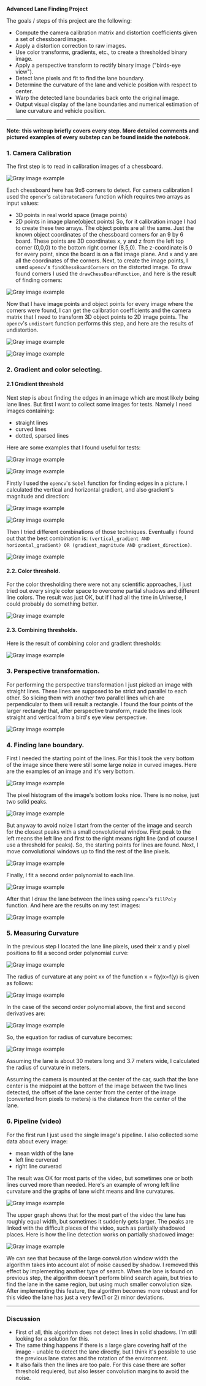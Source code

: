 
**Advanced Lane Finding Project**

The goals / steps of this project are the following:

* Compute the camera calibration matrix and distortion coefficients given a set of chessboard images.
* Apply a distortion correction to raw images.
* Use color transforms, gradients, etc., to create a thresholded binary image.
* Apply a perspective transform to rectify binary image ("birds-eye view").
* Detect lane pixels and fit to find the lane boundary.
* Determine the curvature of the lane and vehicle position with respect to center.
* Warp the detected lane boundaries back onto the original image.
* Output visual display of the lane boundaries and numerical estimation of lane curvature and vehicle position.

---

#### Note: this writeup briefly covers every step. More detailed comments and pictured examples of every substep can be found inside the notebook.

### 1. Camera Calibration

The first step is to read in calibration images of a chessboard.

![Gray image example](/pictures/camera_cal.png)

Each chessboard here has 9x6 corners to detect.
For camera calibration I used the `opencv`'s `calibrateCamera` function which requires two arrays as input values: 
- 3D points in real world space (image points)
- 2D points in image plane(object points)
So, for it calibration image I had to create these two arrays.
The object points are all the same. Just the known object coordinates of the chessboard corners for an 9 by 6 board. These points are 3D coordinates x, y and z from the left top corner (0,0,0) to the bottom right corner (8,5,0). The z-coordinate is 0 for every point, since the board is on a flat image plane. And x and y are all the coordinates of the corners.
Next, to create the image points, I used `opencv`'s `findChessBoardCorners` on the distorted image. To draw found corners I used the `drawChessBoardFunction`, and here is the result of finding corners:

![Gray image example](/pictures/detected_corners.png)

Now that I have image points and object points for every image where the corners were found, I can get the calibration coefficients and the camera matrix that I need to transform 3D object points to 2D image points. The `opencv`'s `undistort` function performs this step, and here are the results of undistortion.

![Gray image example](/pictures/undistortion_chess.png)

![Gray image example](/pictures/undistortion_road.png)

### 2. Gradient and color selecting.
#### 2.1 Gradient threshold
Next step is about finding the edges in an image which are most likely being lane lines.
But first I want to collect some images for tests. Namely I need images containing:

- straight lines
- curved lines
- dotted, sparsed lines

Here are some examples that I found useful for tests:

![Gray image example](/pictures/test_images_str.png)

![Gray image example](/pictures/test_images_cur.png)

Firstly I used the `opencv`'s `Sobel` function for finding edges in a picture. I calculated the vertical and horizontal gradient, and also gradient's magnitude and direction:

![Gray image example](/pictures/h_v_gradient.png)

![Gray image example](/pictures/mag_dir_gradient.png)

Then I tried different combinations of those techniques. Eventually i found out that the best combination is: `(vertical_gradient AND horizontal_gradient) OR (gradient_magnitude AND gradient_direction)`.

![Gray image example](/pictures/combo_grad.png)

#### 2.2. Color threshold.

For the color thresholding there were not any scientific approaches, I just tried out every single color space to overcome partial shadows and different line colors. The result was just OK, but if I had all the time in Universe, I could probably do something better. 

![Gray image example](/pictures/color_tr.png)

#### 2.3. Combining thresholds.

Here is the result of combining color and gradient thresholds:

![Gray image example](/pictures/combbo_tr.png)

### 3. Perspective transformation.

For performing the perspective transformation I just picked an image with straight lines. These lines are supposed to be strict and parallel to each other. So slicing them with another two parallel lines which are perpendicular to them will result a rectangle. I found the four points of the larger rectangle that, after perspective transform, made the lines look straight and vertical from a bird's eye view perspective.

![Gray image example](/pictures/pers_trans.png)

### 4. Finding lane boundary.
First I needed the starting point of the lines. For this I took the very bottom of the image since there were still some large noize in curved images.
Here are the examples of an image and it's very bottom.

![Gray image example](/pictures/boundary1.png)

The pixel histogram of the image's bottom looks nice. There is no noise, just two solid peaks. 

![Gray image example](/pictures/hist.png)

But anyway to avoid noize I start from the center of the image and search for the closest peaks with a small convolutional window. First peak to the left means the left line and first to the right means right line (and of course I use a threshold for peaks). So, the starting points for lines are found. Next, I move convolutional windows up to find the rest of the line pixels.

![Gray image example](/pictures/boundary2.png)

Finally, I fit a second order polynomial to each line.

![Gray image example](/pictures/boundary3.png)

After that I draw the lane between the lines using `opencv`'s `fillPoly` function. And here are the results on my test images:

![Gray image example](/pictures/result_images.png)

### 5. Measuring Curvature

In the previous step I located the lane line pixels, used their x and y pixel positions to fit a second order polynomial curve:

![Gray image example](/pictures/formula1.png)

The radius of curvature at any point xx of the function x = f(y)x=f(y) is given as follows:

![Gray image example](/pictures/formula2.png)

In the case of the second order polynomial above, the first and second derivatives are:

![Gray image example](/pictures/formula3.png)

So, the equation for radius of curvature becomes:

![Gray image example](/pictures/formula4.png)

Assuming the lane is about 30 meters long and 3.7 meters wide, I calculated the radius of curvature in meters.

Assuming the camera is mounted at the center of the car, such that the lane center is the midpoint at the bottom of the image between the two lines detected, the offset of the lane center from the center of the image (converted from pixels to meters) is the distance from the center of the lane.

### 6. Pipeline (video)

For the first run I just used the single image's pipeline. I also collected some data about every image: 
- mean width of the lane
- left line curverad
- right line curverad

The result was OK for most parts of the video, but sometimes one or both lines curved more than needed. Here's an example of wrong left line curvature and the graphs of lane widht means and line curvatures.

![Gray image example](/pictures/graphs.png)

The upper graph shows that for the most part of the video the lane has roughly equal width, but sometimes it suddenly gets larger. The peaks are linked with the difficult places of the video, such as partially shadowed places. Here is how the line detection works on partially shadowed image:

![Gray image example](/pictures/shadow.png)

We can see that because of the large convolution window width the algorithm takes into account alot of noise caused by shadow.
I removed this effect by implementing another type of search. When the lane is found on previous step, the algorithm doesn't perform blind search again, but tries to find the lane in the same region, but using much smaller convolution size.
After implementing this feature, the algorithm becomes more robust and for this video the lane has just a very few(1 or 2) minor deviations.

---

### Discussion

* First of all, this algorithm does not detect lines in solid shadows. I'm still looking for a solution for this.
* The same thing happens if there is a large glare covering half of the image - unable to detect the lane directly, but I think it's possible to use the previous lane states and the rotation of the environment.
* It also fails then the lines are too pale. For this case there are softer threshold requiered, but also lesser convolution margins to avoid the noise.
